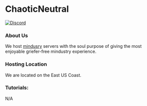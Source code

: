 # ChaoticNeutral
[![Discord](https://img.shields.io/discord/519293558599974912.svg)](http://cn-discord.ddns.net)  

### About Us
We host [mindusry](https://anuke.itch.io/mindustry) servers with the soul purpose of giving the most enjoyable griefer-free mindustry experience.  

### Hosting Location
We are located on the East US Coast.

### Tutorials:

N/A

